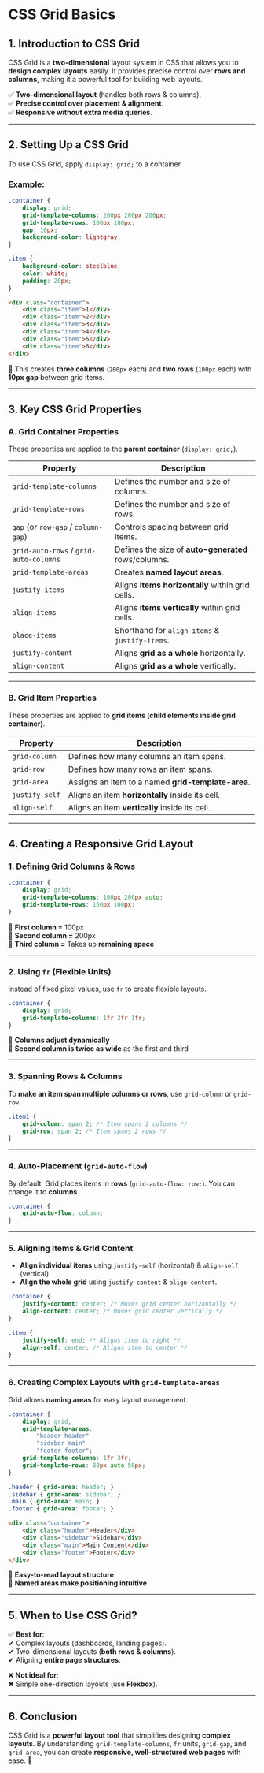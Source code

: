 # **CSS Grid Basics**  

## **1. Introduction to CSS Grid**  
CSS Grid is a **two-dimensional** layout system in CSS that allows you to **design complex layouts** easily. It provides precise control over **rows and columns**, making it a powerful tool for building web layouts.  

✅ **Two-dimensional layout** (handles both rows & columns).  
✅ **Precise control over placement & alignment**.  
✅ **Responsive without extra media queries**.  

---

## **2. Setting Up a CSS Grid**  
To use CSS Grid, apply `display: grid;` to a container.

### **Example:**
```css
.container {
    display: grid;
    grid-template-columns: 200px 200px 200px;
    grid-template-rows: 100px 100px;
    gap: 10px;
    background-color: lightgray;
}

.item {
    background-color: steelblue;
    color: white;
    padding: 20px;
}
```
```html
<div class="container">
    <div class="item">1</div>
    <div class="item">2</div>
    <div class="item">3</div>
    <div class="item">4</div>
    <div class="item">5</div>
    <div class="item">6</div>
</div>
```
🔹 This creates **three columns** (`200px` each) and **two rows** (`100px` each) with **10px gap** between grid items.  

---

## **3. Key CSS Grid Properties**  

### **A. Grid Container Properties**  
These properties are applied to the **parent container** (`display: grid;`).

| Property                 | Description |
|-------------------------|------------|
| `grid-template-columns` | Defines the number and size of columns. |
| `grid-template-rows` | Defines the number and size of rows. |
| `gap` (or `row-gap` / `column-gap`) | Controls spacing between grid items. |
| `grid-auto-rows` / `grid-auto-columns` | Defines the size of **auto-generated** rows/columns. |
| `grid-template-areas` | Creates **named layout areas**. |
| `justify-items` | Aligns **items horizontally** within grid cells. |
| `align-items` | Aligns **items vertically** within grid cells. |
| `place-items` | Shorthand for `align-items` & `justify-items`. |
| `justify-content` | Aligns **grid as a whole** horizontally. |
| `align-content` | Aligns **grid as a whole** vertically. |

---

### **B. Grid Item Properties**  
These properties are applied to **grid items (child elements inside grid container)**.

| Property | Description |
|----------------|------------|
| `grid-column` | Defines how many columns an item spans. |
| `grid-row` | Defines how many rows an item spans. |
| `grid-area` | Assigns an item to a named **grid-template-area**. |
| `justify-self` | Aligns an item **horizontally** inside its cell. |
| `align-self` | Aligns an item **vertically** inside its cell. |

---

## **4. Creating a Responsive Grid Layout**  

### **1. Defining Grid Columns & Rows**  
```css
.container {
    display: grid;
    grid-template-columns: 100px 200px auto;
    grid-template-rows: 150px 100px;
}
```
🔹 **First column =** 100px  
🔹 **Second column =** 200px  
🔹 **Third column =** Takes up **remaining space**  

---

### **2. Using `fr` (Flexible Units)**
Instead of fixed pixel values, use `fr` to create flexible layouts.

```css
.container {
    display: grid;
    grid-template-columns: 1fr 2fr 1fr;
}
```
🔹 **Columns adjust dynamically**  
🔹 **Second column is twice as wide** as the first and third  

---

### **3. Spanning Rows & Columns**
To **make an item span multiple columns or rows**, use `grid-column` or `grid-row`.

```css
.item1 {
    grid-column: span 2; /* Item spans 2 columns */
    grid-row: span 2; /* Item spans 2 rows */
}
```

---

### **4. Auto-Placement (`grid-auto-flow`)**  
By default, Grid places items in **rows** (`grid-auto-flow: row;`). You can change it to **columns**.

```css
.container {
    grid-auto-flow: column;
}
```

---

### **5. Aligning Items & Grid Content**
- **Align individual items** using `justify-self` (horizontal) & `align-self` (vertical).
- **Align the whole grid** using `justify-content` & `align-content`.

```css
.container {
    justify-content: center; /* Moves grid center horizontally */
    align-content: center; /* Moves grid center vertically */
}

.item {
    justify-self: end; /* Aligns item to right */
    align-self: center; /* Aligns item to center */
}
```

---

### **6. Creating Complex Layouts with `grid-template-areas`**
Grid allows **naming areas** for easy layout management.

```css
.container {
    display: grid;
    grid-template-areas: 
        "header header"
        "sidebar main"
        "footer footer";
    grid-template-columns: 1fr 3fr;
    grid-template-rows: 80px auto 50px;
}

.header { grid-area: header; }
.sidebar { grid-area: sidebar; }
.main { grid-area: main; }
.footer { grid-area: footer; }
```
```html
<div class="container">
    <div class="header">Header</div>
    <div class="sidebar">Sidebar</div>
    <div class="main">Main Content</div>
    <div class="footer">Footer</div>
</div>
```
🔹 **Easy-to-read layout structure**  
🔹 **Named areas make positioning intuitive**  

---

## **5. When to Use CSS Grid?**
✅ **Best for**:  
✔ Complex layouts (dashboards, landing pages).  
✔ Two-dimensional layouts (**both rows & columns**).  
✔ Aligning **entire page structures**.  

❌ **Not ideal for**:  
✖ Simple one-direction layouts (use **Flexbox**).  

---

## **6. Conclusion**
CSS Grid is a **powerful layout tool** that simplifies designing **complex layouts**. By understanding `grid-template-columns`, `fr` units, `grid-gap`, and `grid-area`, you can create **responsive, well-structured web pages** with ease. 🚀